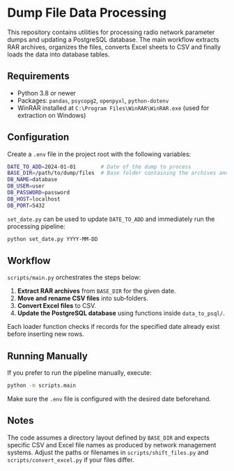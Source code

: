# Dump File Data Processing

This repository contains utilities for processing radio network parameter dumps and updating a PostgreSQL database.  The main workflow extracts RAR archives, organizes the files, converts Excel sheets to CSV and finally loads the data into database tables.

## Requirements

- Python 3.8 or newer
- Packages: `pandas`, `psycopg2`, `openpyxl`, `python-dotenv`
- WinRAR installed at `C:\Program Files\WinRAR\WinRAR.exe` (used for extraction on Windows)

## Configuration

Create a `.env` file in the project root with the following variables:

```bash
DATE_TO_ADD=2024-01-01        # Date of the dump to process
BASE_DIR=/path/to/dump/files  # Base folder containing the archives and output directories
DB_NAME=database
DB_USER=user
DB_PASSWORD=password
DB_HOST=localhost
DB_PORT=5432
```

`set_date.py` can be used to update `DATE_TO_ADD` and immediately run the processing pipeline:

```bash
python set_date.py YYYY-MM-DD
```

## Workflow

`scripts/main.py` orchestrates the steps below:

1. **Extract RAR archives** from `BASE_DIR` for the given date.
2. **Move and rename CSV files** into sub‑folders.
3. **Convert Excel files** to CSV.
4. **Update the PostgreSQL database** using functions inside `data_to_psql/`.

Each loader function checks if records for the specified date already exist before inserting new rows.

## Running Manually

If you prefer to run the pipeline manually, execute:

```bash
python -m scripts.main
```

Make sure the `.env` file is configured with the desired date beforehand.

## Notes

The code assumes a directory layout defined by `BASE_DIR` and expects specific CSV and Excel file names as produced by network management systems.  Adjust the paths or filenames in `scripts/shift_files.py` and `scripts/convert_excel.py` if your files differ.

